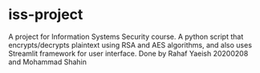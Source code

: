 # iss-project
A project for Information Systems Security course. A python script that encrypts/decrypts plaintext using RSA and AES algorithms, and also uses Streamlit framework for user interface.
Done by Rahaf Yaeish 20200208 and Mohammad Shahin
